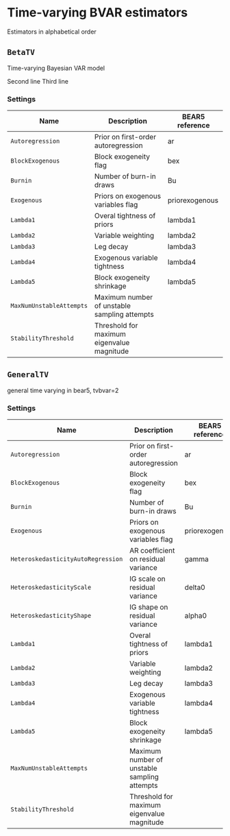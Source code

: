 # Time-varying BVAR estimators

Estimators in alphabetical order



## `BetaTV` 

Time-varying Bayesian VAR model

  Second line
  Third line

### Settings 
Name | Description | BEAR5 reference
------|-----------|-
`Autoregression` | Prior on first-order autoregression |   ar
`BlockExogenous` | Block exogeneity flag |   bex
`Burnin` | Number of burn-in draws |   Bu
`Exogenous` | Priors on exogenous variables flag |   priorexogenous
`Lambda1` | Overal tightness of priors |   lambda1
`Lambda2` | Variable weighting |   lambda2
`Lambda3` | Leg decay |   lambda3
`Lambda4` | Exogenous variable tightness |   lambda4
`Lambda5` | Block exogeneity shrinkage |   lambda5
`MaxNumUnstableAttempts` | Maximum number of unstable sampling attempts | 
`StabilityThreshold` | Threshold for maximum eigenvalue magnitude | 


## `GeneralTV` 

general time varying in bear5, tvbvar=2



### Settings 
Name | Description | BEAR5 reference
------|-----------|-
`Autoregression` | Prior on first-order autoregression |   ar
`BlockExogenous` | Block exogeneity flag |   bex
`Burnin` | Number of burn-in draws |   Bu
`Exogenous` | Priors on exogenous variables flag |   priorexogenous
`HeteroskedasticityAutoRegression` | AR coefficient on residual variance |   gamma
`HeteroskedasticityScale` | IG scale on residual variance |   delta0
`HeteroskedasticityShape` | IG shape on residual variance |   alpha0
`Lambda1` | Overal tightness of priors |   lambda1
`Lambda2` | Variable weighting |   lambda2
`Lambda3` | Leg decay |   lambda3
`Lambda4` | Exogenous variable tightness |   lambda4
`Lambda5` | Block exogeneity shrinkage |   lambda5
`MaxNumUnstableAttempts` | Maximum number of unstable sampling attempts | 
`StabilityThreshold` | Threshold for maximum eigenvalue magnitude | 

